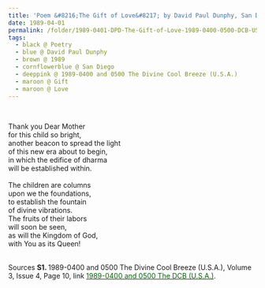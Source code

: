 ```yaml
---
title: 'Poem &#8216;The Gift of Love&#8217; by David Paul Dunphy, San Diego from the 1989-0400 and 500 The Divine Cool Breeze (U.S.A.), Volume 3, Issue 4, Page 10'
date: 1989-04-01
permalink: /folder/1989-0401-DPD-The-Gift-of-Love-1989-0400-0500-DCB-USA-P10
tags:
  - black @ Poetry
  - blue @ David Paul Dunphy
  - brown @ 1989
  - cornflowerblue @ San Diego
  - deeppink @ 1989-0400 and 0500 The Divine Cool Breeze (U.S.A.)
  - maroon @ Gift
  - maroon @ Love 
---
```


<br>

<p>
Thank you Dear Mother<br>
for this child so bright,<br>
another beacon to spread the light<br>
of this new era about to begin,<br>
in which the edifice of dharma<br>
will be established within.<br>
<br>
The children are columns<br>
upon we the foundations,<br>
to establish the fountain<br>
of divine vibrations.<br>
The fruits of their labors<br>
will soon be seen,<br>
as will the Kingdom of God,<br>
with You as its Queen!
</p>

<br>

<wave-list>
<list-title color="DarkSeaGreen" width="40">Sources</list-title>
  <list-item color="BlanchedAlmond"  width="280"><b>S1. </b> 1989-0400 and 0500 The Divine Cool Breeze (U.S.A.), Volume 3, Issue 4, Page 10, link <a href="https://b286c762-1c9b-468d-afbf-9f039b298299.usrfiles.com/ugd/b286c7_ec6a1930be0f4e01a31bbb584fe96e34.pdf"><font color="DarkGreen">1989-0400 and 0500 The DCB (U.S.A.)</font></a>.</list-item>
</wave-list>